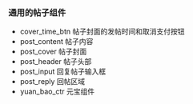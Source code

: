 ### 通用的帖子组件

- cover_time_btn 帖子封面的发帖时间和取消支付按钮
- post_content 帖子内容
- post_cover 帖子封面
- post_header 帖子头部
- post_input 回复帖子输入框
- post_reply 回帖区域
- yuan_bao_ctr 元宝组件